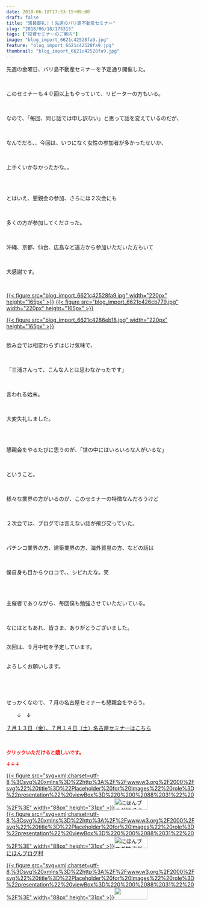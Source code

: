 ```yaml
---
date: 2018-06-18T17:53:15+09:00
draft: false
title: "満員御礼！！先週のバリ島不動産セミナー"
slug: "2018/06/18/175315"
tags: ["投資セミナーのご案内"]
image: "blog_import_6621c42528fa9.jpg"
feature: "blog_import_6621c42528fa9.jpg"
thumbnail: "blog_import_6621c42528fa9.jpg"
---
```

<p>先週の金曜日、バリ島不動産セミナーを予定通り開催した。</p><p> </p><p>このセミナーも４０回以上もやっていて、リピーターの方もいる。</p><p> </p><p>なので、「毎回、同じ話では申し訳ない」と思って話を変えているのだが、</p><p> </p><p>なんでだろ、、今回は、いつになく女性の参加者が多かったせいか、</p><p> </p><p>上手くいかなかったかな。。</p><p> </p><p><br/>とはいえ、懇親会の参加、さらには２次会にも</p><p> </p><p>多くの方が参加してくださった。</p><p> </p><p>沖縄、京都、仙台、広島など遠方から参加いただいた方もいて</p><p> </p><p>大感謝です。</p><p> </p><p><a href="blog_import_6621c42528fa9.jpg">{{< figure src="blog_import_6621c42528fa9.jpg" width="220px" height="165px" >}}</a> <a href="blog_import_6621c426cb779.jpg">{{< figure src="blog_import_6621c426cb779.jpg" width="220px" height="165px" >}}</a></p><p><a href="blog_import_6621c4286eb18.jpg">{{< figure src="blog_import_6621c4286eb18.jpg" width="220px" height="165px" >}}</a></p><p><br/>飲み会では相変わらずはじけ気味で、</p><p> </p><p>「三浦さんって、こんな人とは思わなかったです」</p><p> </p><p>言われる始末。</p><p> </p><p>大変失礼しました。</p><p> </p><p><br/>懇親会をやるたびに思うのが、「世の中にはいろいろな人がいるな」</p><p> </p><p>ということ。</p><p> </p><p>様々な業界の方がいるのが、このセミナーの特徴なんだろうけど</p><p> </p><p>２次会では、ブログでは言えない話が飛び交っていた。</p><p> </p><p>パチンコ業界の方、建築業界の方、海外貿易の方、などの話は</p><p> </p><p>僕自身も目からウロコで、、シビれたな。笑</p><p> </p><p><br/>主催者でありながら、毎回僕も勉強させていただいている。</p><p> </p><p>なにはともあれ、皆さま、ありがとうございました。<br/> </p><p>次回は、９月中旬を予定しています。</p><p> <br/>よろしくお願いします。</p><p> </p><p> </p><p>せっかくなので、７月の名古屋セミナーも懇親会をやろう。</p><p>　　↓　↓</p><p><a href="https://ameblo.jp/baliclub/entry-12382733710.html" target="_blank">７月１３日（金）、７月１４日（土）名古屋セミナーはこちら</a></p><p> </p><p><font color="#ff0000" size="2"><strong>クリックいただけると嬉しいです。</strong></font></p><p><font color="#ff0000" size="2"><strong>↓↓↓</strong></font></p><p><a href="ranking.html?p_cid=01260127" id="&amp;blogmura_banner" target="_blank">{{< figure src="svg+xml;charset=utf-8,%3Csvg%20xmlns%3D%22http%3A%2F%2Fwww.w3.org%2F2000%2Fsvg%22%20title%3D%22Placeholder%20for%20Images%22%20role%3D%22presentation%22%20viewBox%3D%220%200%2088%2031%22%20%2F%3E" width="88px" height="31px" >}}<noscript><img alt="にほんブログ村 その他生活ブログ 不動産投資へ" border="0" height="31" src="https://img-proxy.blog-video.jp/images?url=http%3A%2F%2Flife.blogmura.com%2Fhudousantoushi%2Fimg%2Fhudousantoushi88_31.gif" width="88"></noscript></a><br/><a href="ranking.html?p_cid=01260127" target="_blank">{{< figure src="svg+xml;charset=utf-8,%3Csvg%20xmlns%3D%22http%3A%2F%2Fwww.w3.org%2F2000%2Fsvg%22%20title%3D%22Placeholder%20for%20Images%22%20role%3D%22presentation%22%20viewBox%3D%220%200%2088%2031%22%20%2F%3E" width="88px" height="31px" >}}<noscript><img alt="にほんブログ村 海外生活ブログ バリ島情報へ" border="0" height="31" src="https://img-proxy.blog-video.jp/images?url=http%3A%2F%2Foverseas.blogmura.com%2Fbali%2Fimg%2Fbali88_31.gif" width="88"></noscript></a><br/><a href="ranking.html?p_cid=01260127" target="_blank">にほんブログ村</a></p><p><a href="link.php?1804582" title="人気ブログランキングへ">{{< figure src="svg+xml;charset=utf-8,%3Csvg%20xmlns%3D%22http%3A%2F%2Fwww.w3.org%2F2000%2Fsvg%22%20title%3D%22Placeholder%20for%20Images%22%20role%3D%22presentation%22%20viewBox%3D%220%200%2088%2031%22%20%2F%3E" width="88px" height="31px" >}}<noscript><img border="0" height="31" src="https://blog.with2.net/img/banner/banner_22.gif" width="88"></noscript></a></p><p> </p>

